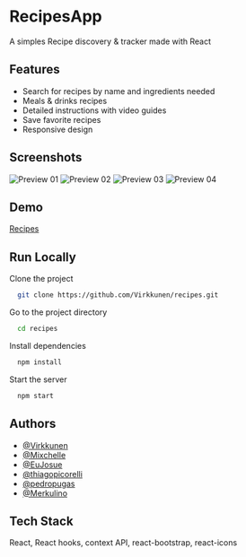 
# RecipesApp

A simples Recipe discovery & tracker made with React


## Features

- Search for recipes by name and ingredients needed
- Meals & drinks recipes
- Detailed instructions with video guides
- Save favorite recipes
- Responsive design


## Screenshots

![Preview 01](./public/demo/01.png)
![Preview 02](./public/demo/02.png)
![Preview 03](./public/demo/03.png)
![Preview 04](./public/demo/04.png)


## Demo

[Recipes](https://vrkknn.net/recipes)


## Run Locally

Clone the project

```bash
  git clone https://github.com/Virkkunen/recipes.git
```

Go to the project directory

```bash
  cd recipes
```

Install dependencies

```bash
  npm install
```

Start the server

```bash
  npm start
```


## Authors

- [@Virkkunen](https://www.github.com/Virkkunen)
- [@Mixchelle](https://www.github.com/Mixchelle)
- [@EuJosue](https://www.github.com/EuJosue)
- [@thiagopicorelli](https://www.github.com/thiagopicorelli)
- [@pedropugas](https://www.github.com/pedropugas)
- [@Merkulino](https://www.github.com/Merkulino)


## Tech Stack

React, React hooks, context API, react-bootstrap, react-icons
